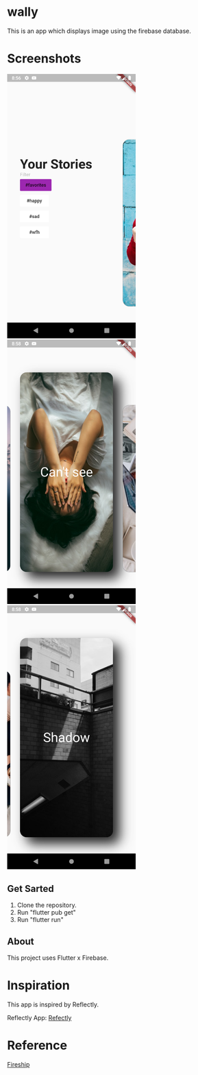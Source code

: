 # wally

This is an app which displays image using the firebase database.

# Screenshots
<p float="center">
  <img src="Screenshots/1.png" width="300" />
  <img src="Screenshots/3.png" width="300" /> 
  <img src="Screenshots/4.png" width="300" />
</p>


## Get Sarted

1) Clone the repository.
2) Run "flutter pub get"
3) Run "flutter run"


## About

This project uses Flutter x Firebase.


# Inspiration

This app is inspired by Reflectly.

Reflectly App: [Refectly](reflectly.app)

# Reference
[Fireship](https://fireship.io/lessons/flutter-slider-like-reflectly/)
